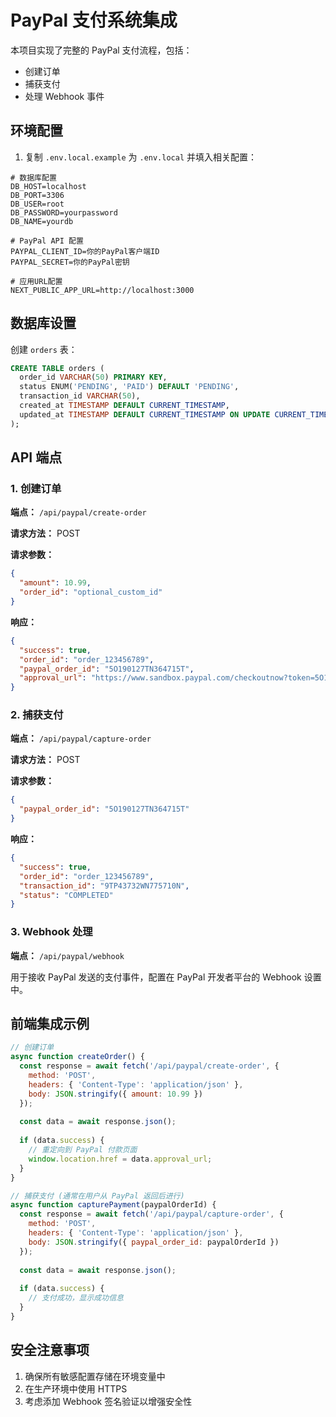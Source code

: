# PayPal 支付系统集成

本项目实现了完整的 PayPal 支付流程，包括：

- 创建订单
- 捕获支付
- 处理 Webhook 事件

## 环境配置

1. 复制 `.env.local.example` 为 `.env.local` 并填入相关配置：

```env
# 数据库配置
DB_HOST=localhost
DB_PORT=3306
DB_USER=root
DB_PASSWORD=yourpassword
DB_NAME=yourdb

# PayPal API 配置
PAYPAL_CLIENT_ID=你的PayPal客户端ID
PAYPAL_SECRET=你的PayPal密钥

# 应用URL配置
NEXT_PUBLIC_APP_URL=http://localhost:3000
```

## 数据库设置

创建 `orders` 表：

```sql
CREATE TABLE orders (
  order_id VARCHAR(50) PRIMARY KEY,
  status ENUM('PENDING', 'PAID') DEFAULT 'PENDING',
  transaction_id VARCHAR(50),
  created_at TIMESTAMP DEFAULT CURRENT_TIMESTAMP,
  updated_at TIMESTAMP DEFAULT CURRENT_TIMESTAMP ON UPDATE CURRENT_TIMESTAMP
);
```

## API 端点

### 1. 创建订单

**端点：** `/api/paypal/create-order`

**请求方法：** POST

**请求参数：**
```json
{
  "amount": 10.99,
  "order_id": "optional_custom_id" 
}
```

**响应：**
```json
{
  "success": true,
  "order_id": "order_123456789",
  "paypal_order_id": "5O190127TN364715T",
  "approval_url": "https://www.sandbox.paypal.com/checkoutnow?token=5O190127TN364715T"
}
```

### 2. 捕获支付

**端点：** `/api/paypal/capture-order`

**请求方法：** POST

**请求参数：**
```json
{
  "paypal_order_id": "5O190127TN364715T"
}
```

**响应：**
```json
{
  "success": true,
  "order_id": "order_123456789",
  "transaction_id": "9TP43732WN775710N", 
  "status": "COMPLETED"
}
```

### 3. Webhook 处理

**端点：** `/api/paypal/webhook`

用于接收 PayPal 发送的支付事件，配置在 PayPal 开发者平台的 Webhook 设置中。

## 前端集成示例

```javascript
// 创建订单
async function createOrder() {
  const response = await fetch('/api/paypal/create-order', {
    method: 'POST',
    headers: { 'Content-Type': 'application/json' },
    body: JSON.stringify({ amount: 10.99 })
  });
  
  const data = await response.json();
  
  if (data.success) {
    // 重定向到 PayPal 付款页面
    window.location.href = data.approval_url;
  }
}

// 捕获支付 (通常在用户从 PayPal 返回后进行)
async function capturePayment(paypalOrderId) {
  const response = await fetch('/api/paypal/capture-order', {
    method: 'POST',
    headers: { 'Content-Type': 'application/json' },
    body: JSON.stringify({ paypal_order_id: paypalOrderId })
  });
  
  const data = await response.json();
  
  if (data.success) {
    // 支付成功，显示成功信息
  }
}
```

## 安全注意事项

1. 确保所有敏感配置存储在环境变量中
2. 在生产环境中使用 HTTPS
3. 考虑添加 Webhook 签名验证以增强安全性
